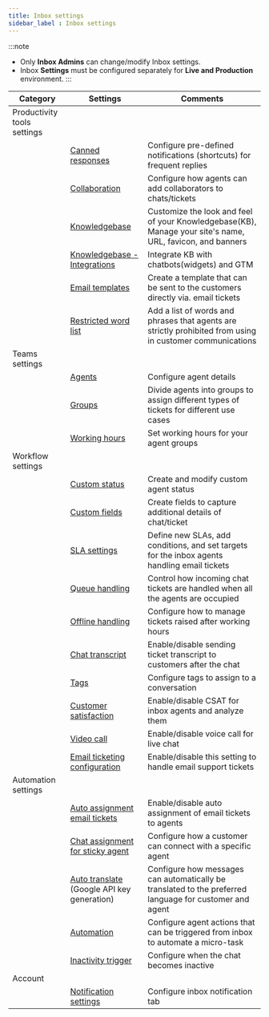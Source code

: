 ```yaml
---
title: Inbox settings 
sidebar_label : Inbox settings 
---
```


:::note 
- Only **Inbox Admins** can change/modify Inbox settings.    
- Inbox **Settings** must be configured separately for **Live and Production** environment.
:::



| Category | Settings | Comments |
| -------- | -------- | -------- |
| Productivity tools settings|||
||[Canned responses](https://docs.yellow.ai/docs/platform_concepts/inbox/inbox-settings/productivitytools/canned-responses)| Configure pre-defined notifications (shortcuts) for frequent replies|
||[Collaboration](https://docs.yellow.ai/docs/platform_concepts/inbox/inbox-settings/productivitytools/collaboration)| Configure how agents can add collaborators to chats/tickets|
||[Knowledgebase](https://docs.yellow.ai/docs/platform_concepts/inbox/inbox-settings/productivitytools/connecttosubdomain)| Customize the look and feel of your Knowledgebase(KB), Manage your site's name, URL, favicon, and banners|
||[Knowledgebase - Integrations](https://docs.yellow.ai/docs/platform_concepts/inbox/inbox-settings/productivitytools/kb_integrations)| Integrate KB with chatbots(widgets) and GTM|
||[Email templates](https://docs.yellow.ai/docs/platform_concepts/inbox/inbox-settings/productivitytools/emailtempalte)| Create a template that can be sent to the customers directly via. email tickets|
||[Restricted word list](https://docs.yellow.ai/docs/platform_concepts/inbox/inbox-settings/productivitytools/restrictedwordlist)| Add a list of words and phrases that agents are strictly prohibited from using in customer communications |
|Teams settings|||
||[Agents](https://docs.yellow.ai/docs/platform_concepts/inbox/inbox-settings/team/agents)|Configure agent details|
||[Groups](https://docs.yellow.ai/docs/platform_concepts/inbox/inbox-settings/team/groups)|Divide agents into groups to assign different types of tickets for different use cases|
||[Working hours](https://docs.yellow.ai/docs/platform_concepts/inbox/inbox-settings/team/chat_working_hours)| Set working hours for your agent groups|
|Workflow settings|||
||[Custom status](https://docs.yellow.ai/docs/platform_concepts/inbox/inbox-settings/workflows/custom-status)|Create and modify custom agent status|
||[Custom fields](https://docs.yellow.ai/docs/platform_concepts/inbox/inbox-settings/workflows/chat_custom_fields)|Create fields to capture additional details of chat/ticket|
||[SLA settings](https://docs.yellow.ai/docs/platform_concepts/inbox/inbox-settings/workflows/sla)|Define new SLAs, add conditions, and set targets for the inbox agents handling email tickets|
||[Queue handling](https://docs.yellow.ai/docs/platform_concepts/inbox/inbox-settings/workflows/chat-queue)|Control how incoming chat tickets are handled when all the agents are occupied|
||[Offline handling](https://docs.yellow.ai/docs/platform_concepts/inbox/inbox-settings/workflows/offline-chat)|Configure how to manage tickets raised after working hours|
||[Chat transcript](https://docs.yellow.ai/docs/platform_concepts/inbox/inbox-settings/workflows/chattranscript)|Enable/disable sending ticket transcript to customers after the chat|
||[Tags](https://docs.yellow.ai/docs/platform_concepts/inbox/inbox-settings/workflows/tags)|Configure tags to assign to a conversation|
||[Customer satisfaction](https://docs.yellow.ai/docs/platform_concepts/inbox/inbox-settings/workflows/csat)|Enable/disable CSAT for inbox agents and analyze them|
||[Video call](https://docs.yellow.ai/docs/platform_concepts/inbox/inbox-settings/workflows/video-call-settings)|Enable/disable voice call for live chat|
||[Email ticketing configuration](https://docs.yellow.ai/docs/platform_concepts/inbox/inbox-settings/workflows/emailticketing)| Enable/disable this setting to handle email support tickets|
|Automation settings|||
||[Auto assignment email tickets](https://docs.yellow.ai/docs/platform_concepts/inbox/inbox-settings/automation/tickets-assignment-logic)|Enable/disable auto assignment of email tickets to agents|
||[Chat assignment for sticky agent](https://docs.yellow.ai/docs/platform_concepts/inbox/inbox-settings/automation/stickyagent)|Configure how a customer can connect with a specific agent|
||[Auto translate](https://docs.yellow.ai/docs/platform_concepts/inbox/inbox-settings/automation/chat_auto_translate) (Google API key generation)|Configure how messages can automatically be translated to the preferred language for customer and agent|
||[Automation](https://docs.yellow.ai/docs/platform_concepts/inbox/inbox-settings/automation/agent-actions)| Configure agent actions that can be triggered from inbox to automate a micro-task|
||[Inactivity trigger](https://docs.yellow.ai/docs/platform_concepts/inbox/inbox-settings/automation/chat-timeout)|Configure when the chat becomes inactive|
|Account|||
||[Notification settings](https://docs.yellow.ai/docs/platform_concepts/inbox/inbox-settings/account/notification)|Configure inbox notification tab|